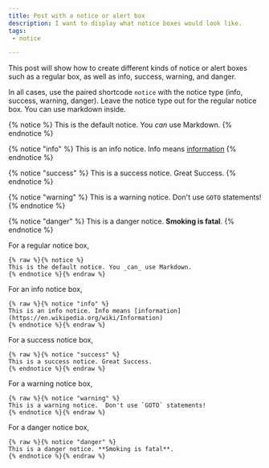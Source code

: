 ```yaml
---
title: Post with a notice or alert box
description: I want to display what notice boxes would look like.
tags:
 - notice

---
```


This post will show how to create different kinds of notice or alert boxes such as a regular box, as well as info, success, warning, and danger.

In all cases, use the paired shortcode `notice` with the notice type (info, success, warning, danger).  Leave the notice type out for the regular notice box.  You can use markdown inside.

{% notice %}
This is the default notice. You _can_ use Markdown.
{% endnotice %}



{% notice "info" %}
This is an info notice. Info means [information](https://en.wikipedia.org/wiki/Information)
{% endnotice %}


{% notice "success" %}
This is a success notice. Great Success.
{% endnotice %}


{% notice "warning" %}
This is a warning notice.  Don't use `GOTO` statements!
{% endnotice %}

{% notice "danger" %}
This is a danger notice. **Smoking is fatal**.
{% endnotice %}


For a regular notice box,

```
{% raw %}{% notice %}
This is the default notice. You _can_ use Markdown.
{% endnotice %}{% endraw %}
```

For an info notice box,

```
{% raw %}{% notice "info" %}
This is an info notice. Info means [information](https://en.wikipedia.org/wiki/Information)
{% endnotice %}{% endraw %}
```

For a success notice box,

```
{% raw %}{% notice "success" %}
This is a success notice. Great Success.
{% endnotice %}{% endraw %}
```

For a warning notice box,

```
{% raw %}{% notice "warning" %}
This is a warning notice.  Don't use `GOTO` statements!
{% endnotice %}{% endraw %}
```

For a danger notice box,

```
{% raw %}{% notice "danger" %}
This is a danger notice. **Smoking is fatal**.
{% endnotice %}{% endraw %}
```
